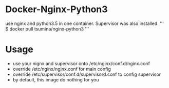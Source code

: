 # Docker-Nginx-Python3

use nginx and python3.5 in one container. Supervisor was also installed.
'''
$ docker pull tsumina/nginx-python3
'''

# Usage

* use your nignx and supervisor onto /etc/nginx/conf.d/nginx.conf
* override /etc/nginx/nginx.conf for main config
* override /etc/supervisor/conf.d/supervisord.conf to config supervisor
* by default, this image do nothing for you
